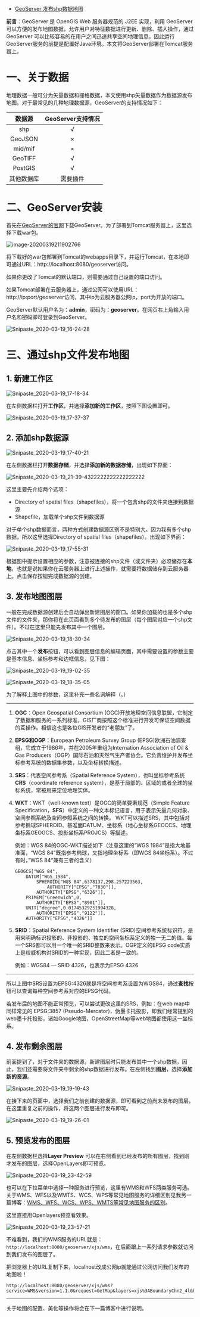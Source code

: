 - [GeoServer 发布shp数据地图](https://www.cnblogs.com/ssjxx98/p/12528688.html)

**前言**：GeoServer 是 OpenGIS Web 服务器规范的 J2EE 实现，利用 GeoServer  可以方便的发布地图数据，允许用户对特征数据进行更新、删除、插入操作，通过 GeoServer  可以比较容易的在用户之间迅速共享空间地理信息。因此运行GeoServer服务的前提是配置好Java环境。本文将GeoServer部署在Tomcat服务器上。



# 一、关于数据

地理数据一般可分为矢量数据和栅格数据，本文使用shp矢量数据作为数据源发布地图。对于最常见的几种地理数据源，GeoServer的支持情况如下：

|   数据源   | GeoServer支持情况 |
| :--------: | :---------------: |
|    shp     |         √         |
|  GeoJSON   |         ×         |
|  mid/mif   |         ×         |
|  GeoTIFF   |         √         |
|  PostGIS   |         √         |
| 其他数据库 |     需要插件      |

# 二、GeoServer安装

首先在[GeoServer的官网](http://geoserver.org/)下载GeoServer。为了部署到Tomcat服务器上，这里选择下载war包。

![image-20200319211902766](https://s1.ax1x.com/2020/03/20/86un7d.png)

将下载好的war包部署到Tomcat的webapps目录下，并运行Tomcat，在本地即可通过URL：http://localhost:8080/geoserver访问。

如果你更改了Tomcat的默认端口，则需要通过自己设置的端口访问。

如果Tomcat部署在云服务器上，通过公网可以使用URL：http://ip:port/geoserver访问，其中ip为云服务器公网ip，port为开放的端口。

GeoServer默认用户名为：**admin**，密码为：**geoserver**。在网页右上角输入用户名和密码即可登录到GeoServer。

![Snipaste_2020-03-19_16-24-28](https://s1.ax1x.com/2020/03/20/86um0H.png)

# 三、通过shp文件发布地图

## 1. 新建工作区

![Snipaste_2020-03-19_17-18-34](https://s1.ax1x.com/2020/03/20/86uene.png)

在左侧数据栏打开**工作区**，并选择**添加新的工作区**，按照下图设置即可。

![Snipaste_2020-03-19_17-37-37](https://s1.ax1x.com/2020/03/20/86uVXD.png)

## 2. 添加shp数据源

![Snipaste_2020-03-19_17-40-21](https://s1.ax1x.com/2020/03/20/86uE6O.png)

在左侧数据栏打开**数据存储**，并选择**添加新的数据存储**，出现如下界面：

![Snipaste_2020-03-19_21-39-4322222222222222222](https://s1.ax1x.com/2020/03/20/86uKAA.png)

这里主要先介绍两个选项：

- Directory of spatial files（shapefiles），将一个包含shp的文件夹连接到数据源
- Shapefile，加载单个shp文件到数据源

对于单个shp数据而言，两种方式创建数据源区别不是特别大。因为我有多个shp数据，所以这里选择Directory of spatial files（shapefiles）。出现如下界面：

![Snipaste_2020-03-19_17-55-31](https://s1.ax1x.com/2020/03/20/86uQht.png)

根据图中提示设置相应的参数，注意被连接的shp文件（或文件夹）必须储存在**本地**，也就是说如果你在云服务器上进行上述操作，就需要将数据储存到云服务器上。点击保存按钮完成数据源的创建。

## 3. 发布地图图层

一般在完成数据源创建后会自动弹出新建图层的窗口。如果你加载的也是多个shp文件的文件夹，那你将在此页面看到多个待发布的图层（每个图层对应一个shp文件）。不过在这里只能先发布其中一个图层。

![Snipaste_2020-03-19_18-30-34](https://s1.ax1x.com/2020/03/20/86u19P.png)

点击其中一个**发布**按钮，可以看到图层信息的编辑页面，其中需要设置的参数主要是基本信息、坐标参考和边框信息，见下图：

![Snipaste_2020-03-19_19-02-35](https://s1.ax1x.com/2020/03/20/86u31f.png)

![Snipaste_2020-03-19_18-35-05](https://s1.ax1x.com/2020/03/20/86uGjS.png)

为了解释上图中的参数，这里补充一些名词解释（。）

------

1. **OGC**：Open Geospatial Consortium (OGC)开放地理空间信息联盟，它制定了数据和服务的一系列标准，GIS厂商按照这个标准进行开发可保证空间数据的互操作。相信这也是各位GIS开发者的“老朋友”了。

2. **EPSG和OGP**：European Petroleum Survey Group  (EPSG)欧洲石油调查组，它成立于1986年，并在2005年重组为Internation Association of Oil &  Gas Producers（OGP）国际石油和天然气生产者协会。它负责维护并发布坐标参考系统的数据集参数，以及坐标转换描述。

3. **SRS**：代表空间参考系（Spatial Reference System），也叫坐标参考系统**CRS**（coordinate reference system），是基于局部的、区域的或者全球的坐标系统，常被用来定位地理实体。

4. **WKT**：WKT（well-known text）是OGC的简单要素规范（Simple Feature Specification，**SFS**）中定义的一种文本标记语言，用于表示矢量几何对象、空间参照系统及空间参照系统之间的转换。
    WKT可以描述SRS，其中包括对参考椭球SPHEROID、基准面DATUM、坐标系（地心坐标系GEOCCS、地理坐标系GEOGCS、投影坐标系PROJCS）等描述。

   例如：WGS 84的OGC-WKT描述如下（注意这里的“WGS 1984”是指大地基准面，“WGS 84”既指参考椭球，又指地理坐标系（即WGS 84坐标系）。不过有时，”WGS 84“兼有三者的含义）

   ```
   GEOGCS["WGS 84",
       DATUM["WGS_1984",
           SPHEROID["WGS 84",6378137,298.257223563,
               AUTHORITY["EPSG","7030"]],
           AUTHORITY["EPSG","6326"]],
       PRIMEM["Greenwich",0,
           AUTHORITY["EPSG","8901"]],
       UNIT["degree",0.01745329251994328,
           AUTHORITY["EPSG","9122"]],
       AUTHORITY["EPSG","4326"]]
   ```

5. **SRID**：Spatial Reference System Identifier  (SRID)空间参考系统标识符，是用来明确标识投影的、非投影的、独立的空间坐标系定义的独一无二的值。每一个SRS都可以用一个唯一的SRID整数来表示。OGP定义的EPSG code实质上是权威机构对SRID的一种实现，因此二者是一致的。

   例如：WGS84 — SRID 4326，也表示为EPSG 4326

------

所以上图中SRS设置为EPSG:4326就是将空间参考系设置为WGS84，通过**查找**按钮可以查询每种空间参考系对应的EPSG代码。

若发布后的地图不能正常预览，可以尝试更改这里的SRS，例如：在web map中同样常见的 EPSG:3857  (Pseudo-Mercator)，伪墨卡托投影，即我们经常提到的web墨卡托投影，诸如Google地图，OpenStreetMap等web地图都使用这一坐标系。

## 4.  发布剩余图层

前面提到了，对于文件夹的数据源，新建图层时只能发布其中一个shp数据，因此，我们还需要将文件夹中剩余的shp数据进行发布。在左侧找到**图层**，选择**添加新的资源**。

![Snipaste_2020-03-19_19-19-43](https://s1.ax1x.com/2020/03/20/86uYng.png)

在接下来的页面中，选择我们之前创建的数据源，即可看到之前尚未发布的图层，在这里重复之前的操作，将这两个图层进行发布即可。

![Snipaste_2020-03-19_19-26-01](https://s1.ax1x.com/2020/03/20/86utBQ.png)

## 5. 预览发布的图层

在左侧数据栏选择**Layer Preview** 可以在右侧看到已经发布的所有图层，找到刚才发布的图层，选择OpenLayers即可预览。

![Snipaste_2020-03-19_23-42-59](https://s1.ax1x.com/2020/03/20/86uN7j.png)

也可以在下拉菜单中选择一种服务进行预览，这里有WMS和WFS两类服务可选。关于WMS、WFS以及WMTS、WCS、WPS等常见地图服务的详细区别见我另一篇博客：[WMS、WFS、WCS、WPS、WMTS等常见地图服务的区别](https://blog.csdn.net/df1445/article/details/104989551)。

这里直接用Openlayers预览看效果。

![Snipaste_2020-03-19_23-57-21](https://s1.ax1x.com/2020/03/20/86uaAs.png)

不难看到，我们的WMS服务的URL就是：`http://localhost:8080/geoserver/xjs/wms`，在后面跟上一系列请求参数就访问到我们发布的图层了。

把浏览器上的URL复制下来，localhost改成公网ip就能通过公网访问我们发布的地图啦！

```
http://localhost:8080/geoserver/xjs/wms?service=WMS&version=1.1.0&request=GetMap&layers=xjs%3ABoundaryChn2_4l&bbox=73.44696044921875%2C3.408477306365967%2C135.08583068847656%2C53.557926177978516&width=768&height=624&srs=EPSG%3A4326&format=application/openlayer
```

------

关于地图的配置、美化等操作将会在下一篇博客中进行说明。
